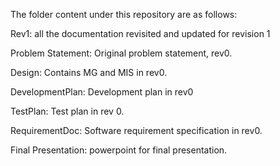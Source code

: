 The folder content under this repository are as follows:


Rev1: all the documentation revisited and updated for revision 1

Problem Statement: Original problem statement, rev0.

Design: Contains MG and MIS in rev0.

DevelopmentPlan: Development plan in rev0

TestPlan: Test plan in rev 0.

RequirementDoc: Software requirement specification in rev0.

Final Presentation: powerpoint for final presentation.

